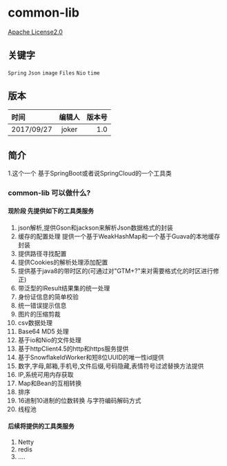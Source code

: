 # common-lib
[Apache License2.0](http://www.apache.org/licenses/)

## 关键字

`Spring` `Json` `image` `Files` `Nio` `time`

## 版本

| 时间        | 编辑人     | 版本号|
|:---------- |:---------:|---:|
| 2017/09/27  | joker      | 1.0 |

## 简介

1.这个一个 基于SpringBoot或者说SpringCloud的一个工具类

### common-lib 可以做什么?

#### 现阶段 先提供如下的工具类服务

1. json解析,提供Gson和jackson来解析Json数据格式的封装
2. 缓存的配置处理 提供一个基于WeakHashMap和一个基于Guava的本地缓存封装
3. 提供路径寻找配置
4. 提供Cookies的解析处理添加配置
5. 提供基于java8的带时区的(可通过对"GTM+?"来对需要格式化的时区进行修正)
6. 带泛型的IResult结果集的统一处理
7. 身份证信息的简单校验
8. 统一错误提示信息
9. 图片的压缩剪裁
10. csv数据处理
11. Base64 MD5 处理
12. 基于io和Nio的文件处理
13. 基于httpClient4.5的http和https服务提供
14. 基于SnowflakeIdWorker和短8位UUID的唯一性id提供
15. 数字,字母,邮箱,手机号,文件后缀,号码隐藏,表情符号过滤替换方法提供
16. IP,系统可用内存获取
17. Map和Bean的互相转换
18. 排序
19. 16进制10进制的位数转换 与字符编码解码方式
20. 线程池

#### 后续将提供的工具类服务

1. Netty
2. redis
3. ....